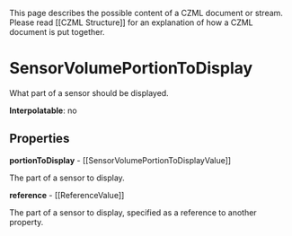 This page describes the possible content of a CZML document or stream.  Please read [[CZML Structure]] for an explanation of how a CZML document is put together.

# SensorVolumePortionToDisplay

What part of a sensor should be displayed.

**Interpolatable**: no

## Properties

**portionToDisplay** - [[SensorVolumePortionToDisplayValue]]

The part of a sensor to display.


**reference** - [[ReferenceValue]]

The part of a sensor to display, specified as a reference to another property.


